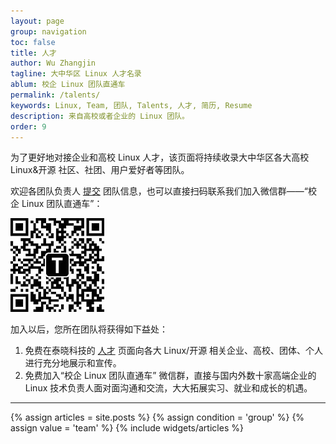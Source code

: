 ```yaml
---
layout: page
group: navigation
toc: false
title: 人才
author: Wu Zhangjin
tagline: 大中华区 Linux 人才名录
ablum: 校企 Linux 团队直通车
permalink: /talents/
keywords: Linux, Team, 团队, Talents, 人才, 简历, Resume
description: 来自高校或者企业的 Linux 团队。
order: 9
---
```


为了更好地对接企业和高校 Linux 人才，该页面将持续收录大中华区各大高校 Linux&开源 社区、社团、用户爱好者等团队。

欢迎各团队负责人 [提交](https://github.com/tinyclub/tinylab.org/issues/333) 团队信息，也可以直接扫码联系我们加入微信群——“校企 Linux 团队直通车”：

![tinylab wechat](/images/wechat/tinylab.jpg)

加入以后，您所在团队将获得如下益处：

1. 免费在泰晓科技的 [人才](/talents) 页面向各大 Linux/开源 相关企业、高校、团体、个人进行充分地展示和宣传。
2. 免费加入“校企 Linux 团队直通车” 微信群，直接与国内外数十家高端企业的 Linux 技术负责人面对面沟通和交流，大大拓展实习、就业和成长的机遇。

<hr>

<section id="home">
  {% assign articles = site.posts %}
  {% assign condition = 'group' %}
  {% assign value = 'team' %}
  {% include widgets/articles %}
</section>
